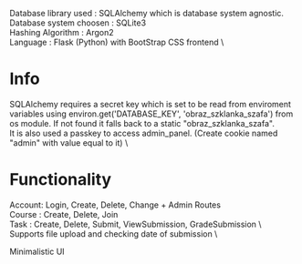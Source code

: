 Database library used : SQLAlchemy which is database system agnostic. \
Database system choosen : SQLite3 \
Hashing Algorithm : Argon2 \
Language : Flask (Python) with BootStrap CSS frontend \
# Info
SQLAlchemy requires a secret key which is set to be read from enviroment variables using environ.get('DATABASE_KEY', 'obraz_szklanka_szafa') from os module. If not found it falls back to a static "obraz_szklanka_szafa". \
It is also used a passkey to access admin_panel. (Create cookie named "admin" with value equal to it) \

# Functionality
Account: Login, Create, Delete, Change + Admin Routes \
Course : Create, Delete, Join \
Task : Create, Delete, Submit, ViewSubmission, GradeSubmission \ 
Supports file upload and checking date of submission \

Minimalistic UI
